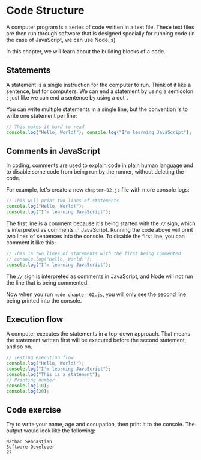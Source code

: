 # Code Structure

A computer program is a series of code written in a text file. These text files are then run through software that is designed specially for running code (in the case of JavaScript, we can use Node.js)

In this chapter, we will learn about the building blocks of a code.

## Statements

A statement is a single instruction for the computer to run. Think of it like a sentence, but for computers. We can end a statement by using a semicolon `;` just like we can end a sentence by using a dot `.`

You can write multiple statements in a single line, but the convention is to write one statement per line:

```js
// This makes it hard to read
console.log("Hello, World!"); console.log("I'm learning JavaScript");
```

## Comments in JavaScript

In coding, comments are used to explain code in plain human language and to disable some code from being run by the runner, without deleting the code.

For example, let's create a new `chapter-02.js` file with more console logs:

```js
// This will print two lines of statements
console.log("Hello, World!");
console.log("I'm learning JavaScript");
```

The first line is a comment because it's being started with the `//` sign, which is interpreted as comments in JavaScript. Running the code above will print two lines of sentences into the console. To disable the first line, you can comment it like this:

```js
// This is two lines of statements with the first being commented
// console.log("Hello, World!");
console.log("I'm learning JavaScript");
```

The `//` sign is interpreted as comments in JavaScript, and Node will not run the line that is being commented.

Now when you run `node chapter-02.js`, you will only see the second line being printed into the console.

## Execution flow

A computer executes the statements in a top-down approach. That means the statement written first will be executed before the second statement, and so on.

```js
// Testing execution flow
console.log("Hello, World!");
console.log("I'm learning JavaScript");
console.log("This is a statement");
// Printing number
console.log(10);
console.log(20);
```

## Code exercise

Try to write your name, age and occupation, then print it to the console. The output would look like the following:

```shell
Nathan Sebhastian
Software Developer
27
```